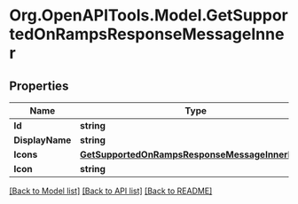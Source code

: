 # Org.OpenAPITools.Model.GetSupportedOnRampsResponseMessageInner

## Properties

Name | Type | Description | Notes
------------ | ------------- | ------------- | -------------
**Id** | **string** |  | 
**DisplayName** | **string** |  | 
**Icons** | [**GetSupportedOnRampsResponseMessageInnerIcons**](GetSupportedOnRampsResponseMessageInnerIcons.md) |  | 
**Icon** | **string** |  | 

[[Back to Model list]](../README.md#documentation-for-models) [[Back to API list]](../README.md#documentation-for-api-endpoints) [[Back to README]](../README.md)


